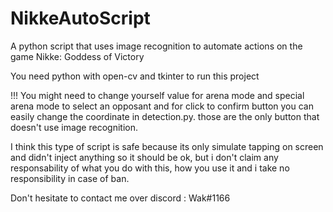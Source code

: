 # NikkeAutoScript
A python script that uses image recognition to automate actions on the game Nikke: Goddess of Victory


You need python with open-cv and tkinter to run this project


!!! You might need to change yourself value for arena mode and special arena mode to select an opposant and for click to confirm button you can easily change the coordinate in detection.py. those are the only button that doesn't use image recognition.

I think this type of script is safe because its only simulate tapping on screen and didn't inject anything so it should be ok, but i don't claim any responsability of what you do with this, how you use it and i take no responsibility in case of ban.


Don't hesitate to contact me over discord : Wak#1166
